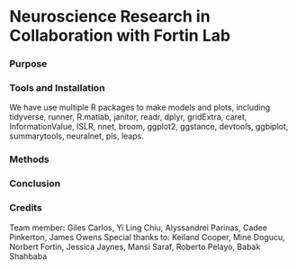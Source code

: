 # Neuroscience Research in Collaboration with Fortin Lab

### Purpose

### Tools and Installation


We have use multiple R packages to make models and plots, including tidyverse, runner, R.matlab, janitor, readr, dplyr, gridExtra, caret, InformationValue, ISLR, nnet, broom, ggplot2, ggstance, devtools, ggbiplot, summarytools, neuralnet, pls, leaps.



### Methods

### Conclusion

### Credits

Team member: Giles Carlos, Yi Ling Chiu, Alyssandrei Parinas, Cadee Pinkerton, James Owens
Special thanks to: Keiland Cooper, Mine Dogucu, Norbert Fortin, Jessica Jaynes, Mansi Saraf, Roberto Pelayo, Babak Shahbaba





